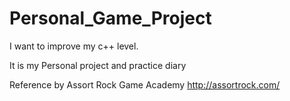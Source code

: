 # Personal_Game_Project

I want to improve my c++ level.

It is my Personal project and practice diary

Reference by Assort Rock Game Academy
http://assortrock.com/
